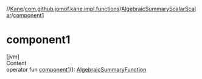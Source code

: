 //[Kane](../../index.md)/[com.github.jomof.kane.impl.functions](../index.md)/[AlgebraicSummaryScalarScalar](index.md)/[component1](component1.md)



# component1  
[jvm]  
Content  
operator fun [component1](component1.md)(): [AlgebraicSummaryFunction](../-algebraic-summary-function/index.md)  



